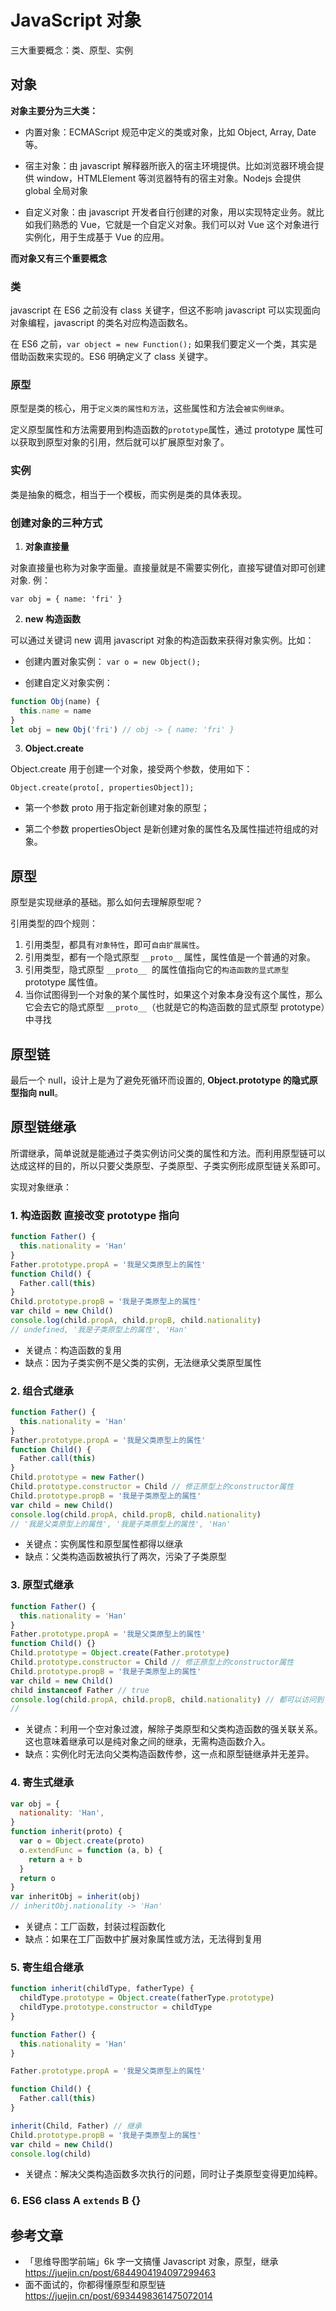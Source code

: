 # JavaScript 对象

三大重要概念：类、原型、实例

<vImageViewer src="/02js/object.jpg" alt="JavaScript Object" :inline="false"/>

## 对象

**对象主要分为三大类：**

- 内置对象：ECMAScript 规范中定义的类或对象，比如 Object, Array, Date 等。

- 宿主对象：由 javascript 解释器所嵌入的宿主环境提供。比如浏览器环境会提供 window，HTMLElement 等浏览器特有的宿主对象。Nodejs 会提供 global 全局对象

- 自定义对象：由 javascript 开发者自行创建的对象，用以实现特定业务。就比如我们熟悉的 Vue，它就是一个自定义对象。我们可以对 Vue 这个对象进行实例化，用于生成基于 Vue 的应用。

**而对象又有三个重要概念**

### 类

javascript 在 ES6 之前没有 class 关键字，但这不影响 javascript 可以实现面向对象编程，javascript 的类名对应构造函数名。

在 ES6 之前，`var object = new Function();` 如果我们要定义一个类，其实是借助函数来实现的。ES6 明确定义了 class 关键字。

### 原型

原型是类的核心，用于`定义类的属性和方法`，这些属性和方法会`被实例继承`。

定义原型属性和方法需要用到构造函数的`prototype`属性，通过 prototype 属性可以获取到原型对象的引用，然后就可以扩展原型对象了。

### 实例

类是抽象的概念，相当于一个模板，而实例是类的具体表现。

### 创建对象的三种方式

1. **对象直接量**

对象直接量也称为对象字面量。直接量就是不需要实例化，直接写键值对即可创建对象. 例：

`var obj = { name: 'fri' }`

2. **new 构造函数**

可以通过关键词 new 调用 javascript 对象的构造函数来获得对象实例。比如：

- 创建内置对象实例： `var o = new Object();`

- 创建自定义对象实例：

```js
function Obj(name) {
  this.name = name
}
let obj = new Obj('fri') // obj -> { name: 'fri' }
```

3. **Object.create**

Object.create 用于创建一个对象，接受两个参数，使用如下：

`Object.create(proto[, propertiesObject]);`

- 第一个参数 proto 用于指定新创建对象的原型；

- 第二个参数 propertiesObject 是新创建对象的属性名及属性描述符组成的对象。

## 原型

原型是实现继承的基础。那么如何去理解原型呢？

<vImageViewer src="/02js/prototype.png" alt="原型是实现继承的基础" :inline="false"/>

引用类型的四个规则：

1. 引用类型，都具有`对象特性`，即可`自由扩展属性`。
2. 引用类型，都有一个隐式原型 `__proto__` 属性，属性值是一个普通的对象。
3. 引用类型，隐式原型 `__proto__`  的属性值指向它的`构造函数的显式原型` prototype 属性值。
4. 当你试图得到一个对象的某个属性时，如果这个对象本身没有这个属性，那么它会去它的隐式原型 `__proto__`（也就是它的构造函数的显式原型 prototype）中寻找

## 原型链

<vImageViewer src="/02js/prototype2.png" alt="对象的查找过程" :inline="false"/>

最后一个 null，设计上是为了避免死循环而设置的, **Object.prototype 的隐式原型指向 null**。

## 原型链继承

所谓继承，简单说就是能通过子类实例访问父类的属性和方法。而利用原型链可以达成这样的目的，所以只要父类原型、子类原型、子类实例形成原型链关系即可。

<vImageViewer src="/02js/prototype3.png" alt="子类原型作为父类的实力，形成原型链关系" :inline="false"/>

实现对象继承：

### 1. 构造函数 直接改变 prototype 指向

```js
function Father() {
  this.nationality = 'Han'
}
Father.prototype.propA = '我是父类原型上的属性'
function Child() {
  Father.call(this)
}
Child.prototype.propB = '我是子类原型上的属性'
var child = new Child()
console.log(child.propA, child.propB, child.nationality)
// undefined, '我是子类原型上的属性', 'Han'
```

- 关键点：构造函数的复用
- 缺点：因为子类实例不是父类的实例，无法继承父类原型属性

### 2. 组合式继承

```js
function Father() {
  this.nationality = 'Han'
}
Father.prototype.propA = '我是父类原型上的属性'
function Child() {
  Father.call(this)
}
Child.prototype = new Father()
Child.prototype.constructor = Child // 修正原型上的constructor属性
Child.prototype.propB = '我是子类原型上的属性'
var child = new Child()
console.log(child.propA, child.propB, child.nationality)
// '我是父类原型上的属性', '我是子类原型上的属性', 'Han'
```

- 关键点：实例属性和原型属性都得以继承
- 缺点：父类构造函数被执行了两次，污染了子类原型

### 3. 原型式继承

```js
function Father() {
  this.nationality = 'Han'
}
Father.prototype.propA = '我是父类原型上的属性'
function Child() {}
Child.prototype = Object.create(Father.prototype)
Child.prototype.constructor = Child // 修正原型上的constructor属性
Child.prototype.propB = '我是子类原型上的属性'
var child = new Child()
child instanceof Father // true
console.log(child.propA, child.propB, child.nationality) // 都可以访问到
//
```

- 关键点：利用一个空对象过渡，解除子类原型和父类构造函数的强关联关系。这也意味着继承可以是纯对象之间的继承，无需构造函数介入。
- 缺点：实例化时无法向父类构造函数传参，这一点和原型链继承并无差异。

### 4. 寄生式继承

```js
var obj = {
  nationality: 'Han',
}
function inherit(proto) {
  var o = Object.create(proto)
  o.extendFunc = function (a, b) {
    return a + b
  }
  return o
}
var inheritObj = inherit(obj)
// inheritObj.nationality -> 'Han'
```

- 关键点：工厂函数，封装过程函数化
- 缺点：如果在工厂函数中扩展对象属性或方法，无法得到复用

### 5. 寄生组合继承

```js
function inherit(childType, fatherType) {
  childType.prototype = Object.create(fatherType.prototype)
  childType.prototype.constructor = childType
}

function Father() {
  this.nationality = 'Han'
}

Father.prototype.propA = '我是父类原型上的属性'

function Child() {
  Father.call(this)
}

inherit(Child, Father) // 继承
Child.prototype.propB = '我是子类原型上的属性'
var child = new Child()
console.log(child)
```

- 关键点：解决父类构造函数多次执行的问题，同时让子类原型变得更加纯粹。

### 6. ES6 class A `extends` B {}

## 参考文章

- 「思维导图学前端」6k 字一文搞懂 Javascript 对象，原型，继承 <https://juejin.cn/post/6844904194097299463>
- 面不面试的，你都得懂原型和原型链 <https://juejin.cn/post/6934498361475072014>
